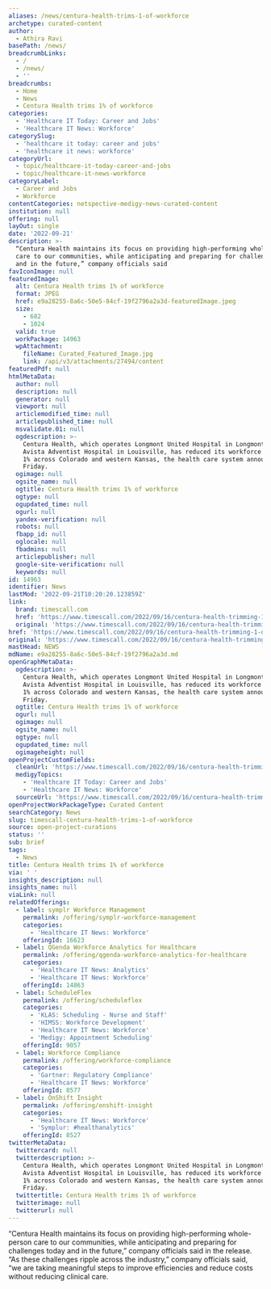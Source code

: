 ```yaml
---
aliases: /news/centura-health-trims-1-of-workforce
archetype: curated-content
author:
  - Athira Ravi
basePath: /news/
breadcrumbLinks:
  - /
  - /news/
  - ''
breadcrumbs:
  - Home
  - News
  - Centura Health trims 1% of workforce
categories:
  - 'Healthcare IT Today: Career and Jobs'
  - 'Healthcare IT News: Workforce'
categorySlug:
  - 'healthcare it today: career and jobs'
  - 'healthcare it news: workforce'
categoryUrl:
  - topic/healthcare-it-today-career-and-jobs
  - topic/healthcare-it-news-workforce
categoryLabel:
  - Career and Jobs
  - Workforce
contentCategories: netspective-medigy-news-curated-content
institution: null
offering: null
layOut: single
date: '2022-09-21'
description: >-
  “Centura Health maintains its focus on providing high-performing whole-person
  care to our communities, while anticipating and preparing for challenges today
  and in the future,” company officials said 
favIconImage: null
featuredImage:
  alt: Centura Health trims 1% of workforce
  format: JPEG
  href: e9a28255-8a6c-50e5-84cf-19f2796a2a3d-featuredImage.jpeg
  size:
    - 682
    - 1024
  valid: true
  workPackage: 14963
  wpAttachment:
    fileName: Curated_Featured_Image.jpg
    link: /api/v3/attachments/27494/content
featuredPdf: null
htmlMetaData:
  author: null
  description: null
  generator: null
  viewport: null
  articlemodified_time: null
  articlepublished_time: null
  msvalidate.01: null
  ogdescription: >-
    Centura Health, which operates Longmont United Hospital in Longmont and
    Avista Adventist Hospital in Louisville, has reduced its workforce by about
    1% across Colorado and western Kansas, the health care system announced
    Friday.
  ogimage: null
  ogsite_name: null
  ogtitle: Centura Health trims 1% of workforce
  ogtype: null
  ogupdated_time: null
  ogurl: null
  yandex-verification: null
  robots: null
  fbapp_id: null
  oglocale: null
  fbadmins: null
  articlepublisher: null
  google-site-verification: null
  keywords: null
id: 14963
identifier: News
lastMod: '2022-09-21T10:20:20.123859Z'
link:
  brand: timescall.com
  href: 'https://www.timescall.com/2022/09/16/centura-health-trimming-1-of-workforce/'
  original: 'https://www.timescall.com/2022/09/16/centura-health-trimming-1-of-workforce/'
href: 'https://www.timescall.com/2022/09/16/centura-health-trimming-1-of-workforce/'
original: 'https://www.timescall.com/2022/09/16/centura-health-trimming-1-of-workforce/'
mastHead: NEWS
mdName: e9a28255-8a6c-50e5-84cf-19f2796a2a3d.md
openGraphMetaData:
  ogdescription: >-
    Centura Health, which operates Longmont United Hospital in Longmont and
    Avista Adventist Hospital in Louisville, has reduced its workforce by about
    1% across Colorado and western Kansas, the health care system announced
    Friday.
  ogtitle: Centura Health trims 1% of workforce
  ogurl: null
  ogimage: null
  ogsite_name: null
  ogtype: null
  ogupdated_time: null
  ogimageheight: null
openProjectCustomFields:
  cleanUrl: 'https://www.timescall.com/2022/09/16/centura-health-trimming-1-of-workforce/'
  medigyTopics:
    - 'Healthcare IT Today: Career and Jobs'
    - 'Healthcare IT News: Workforce'
  sourceUrl: 'https://www.timescall.com/2022/09/16/centura-health-trimming-1-of-workforce/'
openProjectWorkPackageType: Curated Content
searchCategory: News
slug: timescall-centura-health-trims-1-of-workforce
source: open-project-curations
status: ''
sub: brief
tags:
  - News
title: Centura Health trims 1% of workforce
via: ' '
insights_description: null
insights_name: null
viaLink: null
relatedOfferings:
  - label: symplr Workforce Management
    permalink: /offering/symplr-workforce-management
    categories:
      - 'Healthcare IT News: Workforce'
    offeringId: 16623
  - label: QGenda Workforce Analytics for Healthcare
    permalink: /offering/qgenda-workforce-analytics-for-healthcare
    categories:
      - 'Healthcare IT News: Analytics'
      - 'Healthcare IT News: Workforce'
    offeringId: 14863
  - label: ScheduleFlex
    permalink: /offering/scheduleflex
    categories:
      - 'KLAS: Scheduling - Nurse and Staff'
      - 'HIMSS: Workforce Development'
      - 'Healthcare IT News: Workforce'
      - 'Medigy: Appointment Scheduling'
    offeringId: 9057
  - label: Workforce Compliance
    permalink: /offering/workforce-compliance
    categories:
      - 'Gartner: Regulatory Compliance'
      - 'Healthcare IT News: Workforce'
    offeringId: 8577
  - label: OnShift Insight
    permalink: /offering/onshift-insight
    categories:
      - 'Healthcare IT News: Workforce'
      - 'Symplur: #healthanalytics'
    offeringId: 8527
twitterMetaData:
  twittercard: null
  twitterdescription: >-
    Centura Health, which operates Longmont United Hospital in Longmont and
    Avista Adventist Hospital in Louisville, has reduced its workforce by about
    1% across Colorado and western Kansas, the health care system announced
    Friday.
  twittertitle: Centura Health trims 1% of workforce
  twitterimage: null
  twitterurl: null
---
```

<p>“Centura Health maintains its focus on providing high-performing whole-person care to our communities, while anticipating and preparing for challenges today and in the future,” company officials said in the release.
“As these challenges ripple across the industry,” company officials said, “we are taking meaningful steps to improve efficiencies and reduce costs without reducing clinical care.</p>